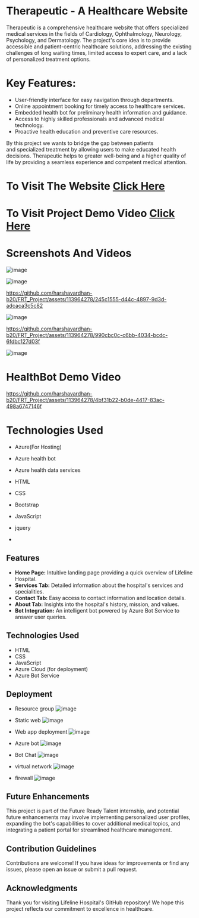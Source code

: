 # Therapeutic - A Healthcare Website

Therapeutic is a comprehensive healthcare website that offers specialized medical services in the fields of Cardiology, Ophthalmology, Neurology, Psychology, and Dermatology. The project's core idea is to provide accessible and patient-centric healthcare solutions, addressing the existing challenges of long waiting times, limited access to expert care, and a lack of personalized treatment options.

# Key Features:

* User-friendly interface for easy navigation through departments.
* Online appointment booking for timely access to healthcare services.
* Embedded health bot for preliminary health information and guidance.
* Access to highly skilled professionals and advanced medical technology.
* Proactive health education and preventive care resources.

 By this project we wants to bridge the gap between patients and specialized treatment by allowing users to make educated health decisions. Therapeutic helps to greater well-being and a higher quality of life by providing a seamless experience and competent medical attention.

# To Visit The Website  [Click Here](https://salmon-tree-0a6837c00.3.azurestaticapps.net)

# To Visit Project Demo Video [Click Here](https://vimeo.com/897928731?share=copy)

# Screenshots And Videos

![image](https://github.com/harshavardhan-b20/FRT_Project/assets/113964278/1d214462-1acf-45b1-af67-8fd30cbf2880)

![image](https://github.com/harshavardhan-b20/FRT_Project/assets/113964278/7d3f56ae-7f91-4314-a4aa-e712bc760679)

https://github.com/harshavardhan-b20/FRT_Project/assets/113964278/245c1555-d44c-4897-9d3d-adcaca3c5c82

![image](https://github.com/harshavardhan-b20/FRT_Project/assets/113964278/aa2013b8-c82c-41fc-96bf-bbe16dbb1e8b)

https://github.com/harshavardhan-b20/FRT_Project/assets/113964278/990cbc0c-c6bb-4034-bcdc-6fdbc127d03f

![image](https://github.com/harshavardhan-b20/FRT_Project/assets/113964278/8d2535c7-427d-444e-925d-8816a4ceceed)

# HealthBot Demo Video

https://github.com/harshavardhan-b20/FRT_Project/assets/113964278/4bf31b22-b0de-4417-83ac-498a6747146f

# Technologies Used
- Azure(For Hosting)
- Azure health bot
- Azure health data services
- HTML
- CSS
- Bootstrap
- JavaScript
- jquery

-

## Features

- **Home Page:** Intuitive landing page providing a quick overview of Lifeline Hospital.
- **Services Tab:** Detailed information about the hospital's services and specialities.
- **Contact Tab:** Easy access to contact information and location details.
- **About Tab:** Insights into the hospital's history, mission, and values.
- **Bot Integration:** An intelligent bot powered by Azure Bot Service to answer user queries.

## Technologies Used

- HTML
- CSS
- JavaScript
- Azure Cloud (for deployment)
- Azure Bot Service

## Deployment

- Resource group
  ![image](https://github.com/RohantNarang/FRT-INTERNSHIP/assets/89689441/611b6075-31a0-435b-a0c4-742fff9258e8)

- Static web
  ![image](https://github.com/RohantNarang/FRT-INTERNSHIP/assets/89689441/776b53c9-4f07-495c-9093-621b347b0a95)

- Web app deployment
  ![image](https://github.com/RohantNarang/FRT-INTERNSHIP/assets/89689441/bf760954-ac21-4ed2-9ef1-e88c3a4f5855)

- Azure bot
  ![image](https://github.com/RohantNarang/FRT-INTERNSHIP/assets/89689441/b2949cb1-98ef-4d48-b502-44afecffe872)

- Bot Chat
  ![image](https://github.com/RohantNarang/FRT-INTERNSHIP/assets/89689441/5d273752-3154-406a-8f28-c037fce613e2)

- virtual network
  ![image](https://github.com/RohantNarang/FRT-INTERNSHIP/assets/89689441/7cf36052-95a6-4c85-a2a7-74919de1f326)

- firewall
  ![image](https://github.com/RohantNarang/FRT-INTERNSHIP/assets/89689441/f27db5a5-276a-4948-a16f-5158f5c58d0f)




## Future Enhancements

This project is part of the Future Ready Talent internship, and potential future enhancements may involve implementing personalized user profiles, 
expanding the bot's capabilities to cover additional medical topics, and integrating a patient portal for streamlined healthcare management.

## Contribution Guidelines

Contributions are welcome! If you have ideas for improvements or find any issues, please open an issue or submit a pull request.

## Acknowledgments

Thank you for visiting Lifeline Hospital's GitHub repository! We hope this project reflects our commitment to excellence in healthcare.

